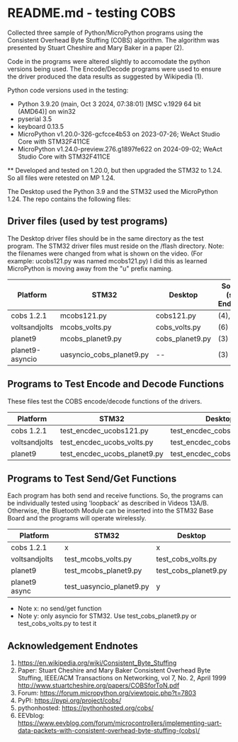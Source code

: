 # README.md - testing COBS

Collected three sample of Python/MicroPython programs using
the Consistent Overhead Byte Stuffing (COBS) algorithm.  The algorithm was presented by Stuart Cheshire and Mary Baker in a paper (2).

Code in the programs
were altered slightly to accomodate the python versions being used.  The
Encode/Decode programs were used to ensure the driver produced the data results as suggested by Wikipedia (1).

Python code versions used in the testing:
- Python 3.9.20 (main, Oct  3 2024, 07:38:01) [MSC v.1929 64 bit (AMD64)] on win32
- pyserial 3.5
- keyboard 0.13.5 
- MicroPython v1.20.0-326-gcfcce4b53 on 2023-07-26; WeAct Studio Core with STM32F411CE
- MicroPython v1.24.0-preview.276.g1897fe622 on 2024-09-02; WeAct Studio Core with STM32F411CE

** Developed and tested on 1.20.0, but then upgraded the STM32 to 1.24.  So all files were retested on MP 1.24.

The Desktop used the Python 3.9 and the STM32 used the MicroPython 1.24.  The repo contains the following files:

## Driver files (used by test programs)
The Desktop driver files should be in the same directory as the test program.
The STM32 driver files must reside on the /flash directory.  Note:  the filenames were changed from what is shown on the video.  (For example: ucobs121.py was named mcobs121.py) I did this as learned MicroPython is moving away from the "u" prefix naming.

| Platform  |  STM32   |  Desktop   | Source (see Endnote) |
| --------- | -------- | ---------- | ------ |
| cobs 1.2.1 |  mcobs121.py | cobs121.py  | (4),(5) |
| voltsandjolts | mcobs_volts.py | cobs_volts.py | (6) |
| planet9 | mcobs_planet9.py   | cobs_planet9.py   | (3) |
| planet9-asyncio | uasyncio_cobs_planet9.py | -- | (3) |

## Programs to Test Encode and Decode Functions
These files test the COBS encode/decode functions of the drivers.

| Platform  |  STM32   |  Desktop   |
| --------- | -------- | ---------- |
| cobs 1.2.1 |  test_encdec_ucobs121.py | test_encdec_cobs121.py  |
| voltsandjolts | test_encdec_ucobs_volts.py | test_encdec_cobs_volts.py |
| planet9 | test_encdec_ucobs_planet9.py   | test_encdec_cobs_planet9.py   |

## Programs to Test Send/Get Functions
Each program has both send and receive functions.  So, the programs can be individually tested using 'loopback' as described in Videos 13A/B.  Otherwise, the Bluetooth Module can be inserted into the STM32 Base Board and the programs
will operate wirelessly.

| Platform  |  STM32   |  Desktop   |
| --------- | -------- | ---------- |
| cobs 1.2.1 |  x | x  |
| voltsandjolts | test_mcobs_volts.py | test_cobs_volts.py |
| planet9 | test_mcobs_planet9.py   | test_cobs_planet9.py   |
| planet9 async| test_uasyncio_planet9.py   | y  |


- Note x: no send/get function   
- Note y: only asyncio for STM32. Use test_cobs_planet9.py or test_cobs_volts.py to test it


## Acknowledgement Endnotes

1.  https://en.wikipedia.org/wiki/Consistent_Byte_Stuffing
2.  Paper: Stuart Cheshire and Mary Baker Consistent Overhead Byte Stuffing, IEEE/ACM Transactions on Networking, vol 7, No. 2, April 1999  http://www.stuartcheshire.org/papers/COBSforToN.pdf 
3.  Forum: https://forum.micropython.org/viewtopic.php?t=7803
4.  PyPI:  https://pypi.org/project/cobs/
5.  pythonhosted:  https://pythonhosted.org/cobs/
6.  EEVblog: https://www.eevblog.com/forum/microcontrollers/implementing-uart-data-packets-with-consistent-overhead-byte-stuffing-(cobs)/

